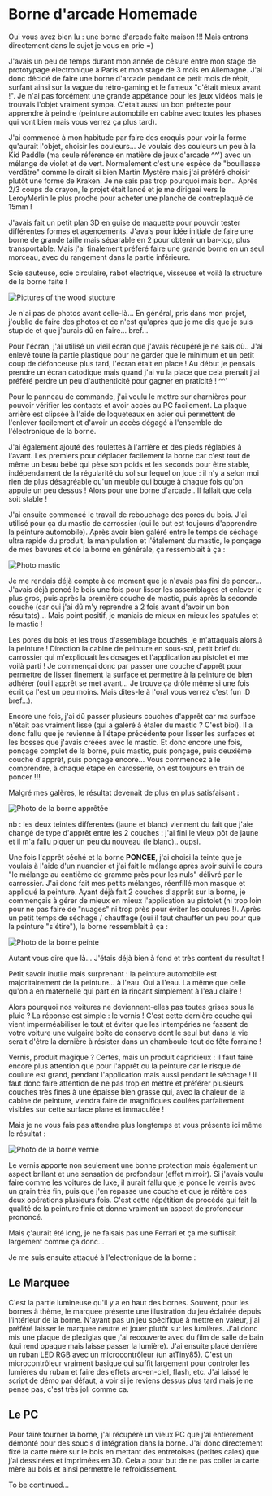 
# Borne d'arcade Homemade

Oui vous avez bien lu : une borne d'arcade faite maison !!! Mais entrons directement dans le sujet je vous en prie =)

J'avais un peu de temps durant mon année de césure entre mon stage de prototypage électronique à Paris et mon stage de 3 mois en Allemagne. J'ai donc décidé de faire une borne d'arcade pendant ce petit mois de répit, surfant ainsi sur la vague du rétro-gaming et le fameux "c'était mieux avant !". Je n'ai pas forcément une grande appétance pour les jeux vidéos mais je trouvais l'objet vraiment sympa. C'était aussi un bon prétexte pour apprendre à peindre (peinture automobile en cabine avec toutes les phases qui vont bien mais vous verrez ça plus tard).

J'ai commencé à mon habitude par faire des croquis pour voir la forme qu'aurait l'objet, choisir les couleurs... Je voulais des couleurs un peu à la Kid Paddle (ma seule référence en matière de jeux d'arcade ^^') avec un mélange de violet et de vert. Normalement c'est une espèce de "bouillasse verdâtre" comme le dirait si bien Martin Mystère mais j'ai préféré choisir plutôt une forme de Kraken. Je ne sais pas trop pourquoi mais bon.. Après 2/3 coups de crayon, le projet était lancé et je me dirigeai vers le LeroyMerlin le plus proche pour acheter une planche de contreplaqué de 15mm !

J'avais fait un petit plan 3D en guise de maquette pour pouvoir tester différentes formes et agencements. J'avais pour idée initiale de faire une borne de grande taille mais séparable en 2 pour obtenir un bar-top, plus transportable. Mais j'ai finalement préféré faire une grande borne en un seul morceau, avec du rangement dans la partie inférieure.

Scie sauteuse, scie circulaire, rabot électrique, visseuse et voilà la structure de la borne faite !

![Pictures of the wood stucture](structure_bois.jpg)

Je n'ai pas de photos avant celle-là... En général, pris dans mon projet, j'oublie de faire des photos et ce n'est qu'après que je me dis que je suis stupide et que j'aurais dû en faire... bref...

Pour l'écran, j'ai utilisé un vieil écran que j'avais récupéré je ne sais où.. J'ai enlevé toute la partie plastique pour ne garder que le minimum et un petit coup de défonceuse plus tard, l'écran était en place ! Au début je pensais prendre un écran catodique mais quand j'ai vu la place que cela prenait j'ai préféré perdre un peu d'authenticité pour gagner en praticité ! ^^'

Pour le panneau de commande, j'ai voulu le mettre sur charnières pour pouvoir vérifier les contacts et avoir accès au PC facilement. La plaque arrière est clipsée à l'aide de loqueteaux en acier qui permettent de l'enlever facilement et d'avoir un accès dégagé à l'ensemble de l'électronique de la borne.

J'ai également ajouté des roulettes à l'arrière et des pieds réglables à l'avant. Les premiers pour déplacer facilement la borne car c'est tout de même un beau bébé qui pèse son poids et les seconds pour être stable, indépendament de la régularité du sol sur lequel on joue : il n'y a selon moi rien de plus désagréable qu'un meuble qui bouge à chaque fois qu'on appuie un peu dessus ! Alors pour une borne d'arcade.. Il fallait que cela soit stable !

J'ai ensuite commencé le travail de rebouchage des pores du bois. J'ai utilisé pour ça du mastic de carrossier (oui le but est toujours d'apprendre la peinture automobile). Après avoir bien galéré entre le temps de séchage ultra rapide du produit, la manipulation et l'étalement du mastic, le ponçage de mes bavures et de la borne en générale, ça ressemblait à ça :

![Photo mastic](assets/images/borne_arcade/pieds+mastic.jpg)

Je me rendais déjà compte à ce moment que je n'avais pas fini de poncer... J'avais déjà poncé le bois une fois pour lisser les assemblages et enlever le plus gros, puis après la première couche de mastic, puis après la seconde couche (car oui j'ai dû m'y reprendre à 2 fois avant d'avoir un bon résultats)... Mais point positif, je maniais de mieux en mieux les spatules et le mastic !

Les pores du bois et les trous d'assemblage bouchés, je m'attaquais alors à la peinture ! Direction la cabine de peinture en sous-sol, petit brief du carrossier qui m'expliquait les dosages et l'application au pistolet et me voilà parti ! Je commençai donc par passer une couche d'apprêt pour permettre de lisser finement la surface et permettre à la peinture de bien adhérer (oui l'apprêt se met avant... Je trouve ça drôle même si une fois écrit ça l'est un peu moins. Mais dites-le à l'oral vous verrez c'est fun :D bref...).

Encore une fois, j'ai dû passer plusieurs couches d'apprêt car ma surface n'était pas vraiment lisse (qui a galéré à étaler du mastic ? C'est bibi). Il a donc fallu que je revienne à l'étape précédente pour lisser les surfaces et les bosses que j'avais créées avec le mastic. Et donc encore une fois, ponçage complet de la borne, puis mastic, puis ponçage, puis deuxième couche d'apprêt, puis ponçage encore... Vous commencez à le comprendre, à chaque étape en carosserie, on est toujours en train de poncer !!!

Malgré mes galères, le résultat devenait de plus en plus satisfaisant :

![Photo de la borne apprêtée](https://github.com/Deathura/deathura.github.io/assets/images/borne_arcade/appret.jpg)

nb : les deux teintes differentes (jaune et blanc) viennent du fait que j'aie changé de type d'apprêt entre les 2 couches : j'ai fini le vieux pôt de jaune et il m'a fallu piquer un peu du nouveau (le blanc).. oupsi.

Une fois l'apprêt séché et la borne **PONCEE**, j'ai choisi la teinte que je voulais à l'aide d'un nuancier et j'ai fait le mélange après avoir suivi le cours "le mélange au centième de gramme près pour les nuls" délivré par le carrossier. J'ai donc fait mes petits mélanges, réenfillé mon masque et appliqué la peinture. Ayant déjà fait 2 couches d'apprêt sur la borne, je commençais à gérer de mieux en mieux l'application au pistolet (ni trop loin pour ne pas faire de "nuages" ni trop près pour éviter les coulures !). Après un petit temps de séchage / chauffage (oui il faut chauffer un peu pour que la peinture "s'étire"), la borne ressemblait à ça :

![Photo de la borne peinte](../assets/images/borne_arcade/peinture.jpg)

Autant vous dire que là... J'étais déjà bien à fond et très content du résultat !

Petit savoir inutile mais surprenant : la peinture automobile est majoritairement de la peinture... à l'eau. Oui à l'eau. La même que celle qu'on a en maternelle qui part en la rinçant simplement à l'eau claire !

Alors pourquoi nos voitures ne deviennent-elles pas toutes grises sous la pluie ? La réponse est simple : le vernis ! C'est cette dernière couche qui vient imperméabiliser le tout et éviter que les intempéries ne fassent de votre voiture une vulgaire boîte de conserve dont le seul but dans la vie serait d'être la dernière à résister dans un chamboule-tout de fête forraine !

Vernis, produit magique ? Certes, mais un produit capricieux : il faut faire encore plus attention que pour l'apprêt ou la peinture car le risque de coulure est grand, pendant l'application mais aussi pendant le séchage ! Il faut donc faire attention de ne pas trop en mettre et préférer plusieurs couches très fines à une épaisse bien grasse qui, avec la chaleur de la cabine de peinture, viendra faire de magnifiques coulées parfaitement visibles sur cette surface plane et immaculée !

Mais je ne vous fais pas attendre plus longtemps et vous présente ici même le résultat :

![Photo de la borne vernie](https://github.com/Deathura/deathura.github.io/blob/master/assets/images/borne_arcade/vernis.jpg)

Le vernis apporte non seulement une bonne protection mais également un aspect brillant et une sensation de profondeur (effet mirroir). Si j'avais voulu faire comme les voitures de luxe, il aurait fallu que je ponce le vernis avec un grain très fin, puis que j'en repasse une couche et que je réitère ces deux opérations plusieurs fois. C'est cette répétition de procédé qui fait la qualité de la peinture finie et donne vraiment un aspect de profondeur prononcé.

Mais ç'aurait été long, je ne faisais pas une Ferrari et ça me suffisait largement comme ça donc...

Je me suis ensuite attaqué à l'electronique de la borne :

## Le Marquee

C'est la partie lumineuse qu'il y a en haut des bornes. Souvent, pour les bornes à thème, le marquee présente une illustration du jeu éclairée depuis l'intérieur de la borne. N'ayant pas un jeu spécifique à mettre en valeur, j'ai préféré laisser le marquee neutre et jouer plutôt sur les lumières. J'ai donc mis une plaque de plexiglas que j'ai recouverte avec du film de salle de bain (qui rend opaque mais laisse passer la lumière). J'ai ensuite placé derrière un ruban LED RGB avec un microcontrôleur (un atTiny85). C'est un microcontrôleur vraiment basique qui suffit largement pour controler les lumières du ruban et faire des effets arc-en-ciel, flash, etc. J'ai laissé le script de démo par défaut, à voir si je reviens dessus plus tard mais je ne pense pas, c'est très joli comme ca.

## Le PC

Pour faire tourner la borne, j'ai récupéré un vieux PC que j'ai entièrement démonté pour des soucis d'intégration dans la borne. J'ai donc directement fixé la carte mère sur le bois en mettant des entretoises (petites cales) que j'ai dessinées et imprimées en 3D. Cela a pour but de ne pas coller la carte mère au bois et ainsi permettre le refroidissement.

To be continued...
